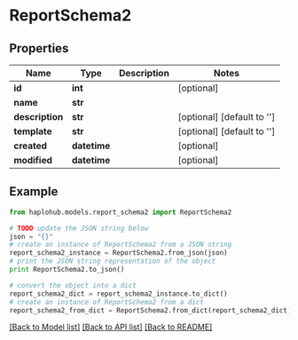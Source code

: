 # ReportSchema2


## Properties
Name | Type | Description | Notes
------------ | ------------- | ------------- | -------------
**id** | **int** |  | [optional] 
**name** | **str** |  | 
**description** | **str** |  | [optional] [default to '']
**template** | **str** |  | [optional] [default to '']
**created** | **datetime** |  | [optional] 
**modified** | **datetime** |  | [optional] 

## Example

```python
from haplohub.models.report_schema2 import ReportSchema2

# TODO update the JSON string below
json = "{}"
# create an instance of ReportSchema2 from a JSON string
report_schema2_instance = ReportSchema2.from_json(json)
# print the JSON string representation of the object
print ReportSchema2.to_json()

# convert the object into a dict
report_schema2_dict = report_schema2_instance.to_dict()
# create an instance of ReportSchema2 from a dict
report_schema2_from_dict = ReportSchema2.from_dict(report_schema2_dict)
```
[[Back to Model list]](../README.md#documentation-for-models) [[Back to API list]](../README.md#documentation-for-api-endpoints) [[Back to README]](../README.md)


